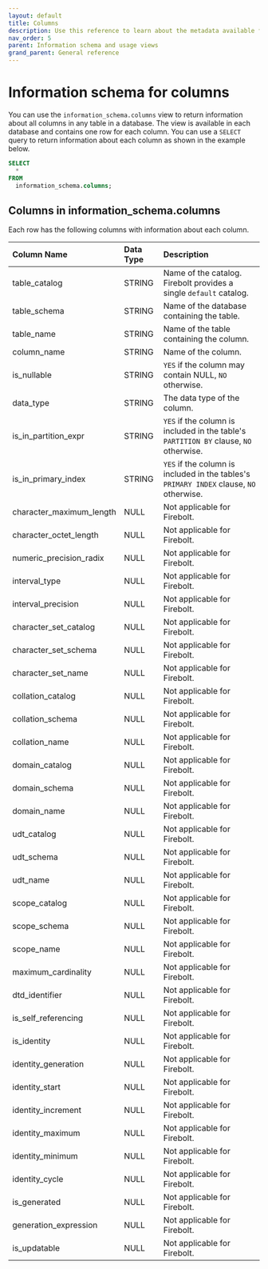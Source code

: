 ```yaml
---
layout: default
title: Columns
description: Use this reference to learn about the metadata available for Firebolt columns using the information schema.
nav_order: 5
parent: Information schema and usage views
grand_parent: General reference
---
```


# Information schema for columns

You can use the `information_schema.columns` view to return information about all columns in any table in a database. The view is available in each database and contains one row for each column. You can use a `SELECT` query to return information about each column as shown in the example below.


```sql
SELECT
  *
FROM
  information_schema.columns;
```

## Columns in information_schema.columns

Each row has the following columns with information about each column.

| Column Name               | Data Type | Description|
|:--------------------------|:----------|:-----------|
| table_catalog             | STRING    | Name of the catalog. Firebolt provides a single `default` catalog. |
| table_schema              | STRING    | Name of the database containing the table. |
| table_name                | STRING    | Name of the table containing the column. |
| column_name               | STRING    | Name of the column. |
| is_nullable               | STRING    | `YES` if the column may contain NULL, `NO` otherwise. |
| data_type                 | STRING    | The data type of the column. |
| is_in_partition_expr      | STRING    | `YES` if the column is included in the table's `PARTITION BY` clause, `NO` otherwise. |
| is_in_primary_index       | STRING    | `YES` if the column is included in the tables's `PRIMARY INDEX` clause, `NO` otherwise. |
| character_maximum_length  | NULL      | Not applicable for Firebolt. |
| character_octet_length    | NULL      | Not applicable for Firebolt. |
| numeric_precision_radix   | NULL      | Not applicable for Firebolt. |
| interval_type             | NULL      | Not applicable for Firebolt. |
| interval_precision        | NULL      | Not applicable for Firebolt. |
| character_set_catalog     | NULL      | Not applicable for Firebolt. |
| character_set_schema      | NULL      | Not applicable for Firebolt. |
| character_set_name        | NULL      | Not applicable for Firebolt. |
| collation_catalog         | NULL      | Not applicable for Firebolt. |
| collation_schema          | NULL      | Not applicable for Firebolt. |
| collation_name            | NULL      | Not applicable for Firebolt. |
| domain_catalog            | NULL      | Not applicable for Firebolt. |
| domain_schema             | NULL      | Not applicable for Firebolt. |
| domain_name               | NULL      | Not applicable for Firebolt. |
| udt_catalog               | NULL      | Not applicable for Firebolt. |
| udt_schema                | NULL      | Not applicable for Firebolt. |
| udt_name                  | NULL      | Not applicable for Firebolt. |
| scope_catalog             | NULL      | Not applicable for Firebolt. |
| scope_schema              | NULL      | Not applicable for Firebolt. |
| scope_name                | NULL      | Not applicable for Firebolt. |
| maximum_cardinality       | NULL      | Not applicable for Firebolt. |
| dtd_identifier            | NULL      | Not applicable for Firebolt. |
| is_self_referencing       | NULL      | Not applicable for Firebolt. |
| is_identity               | NULL      | Not applicable for Firebolt. |
| identity_generation       | NULL      | Not applicable for Firebolt. |
| identity_start            | NULL      | Not applicable for Firebolt. |
| identity_increment        | NULL      | Not applicable for Firebolt. |
| identity_maximum          | NULL      | Not applicable for Firebolt. |
| identity_minimum          | NULL      | Not applicable for Firebolt. |
| identity_cycle            | NULL      | Not applicable for Firebolt. |
| is_generated              | NULL      | Not applicable for Firebolt. |
| generation_expression     | NULL      | Not applicable for Firebolt. |
| is_updatable              | NULL      | Not applicable for Firebolt. |
